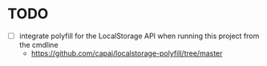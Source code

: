 # TODO

- [ ] integrate polyfill for the LocalStorage API when running this project from the cmdline
  * <https://github.com/capaj/localstorage-polyfill/tree/master>